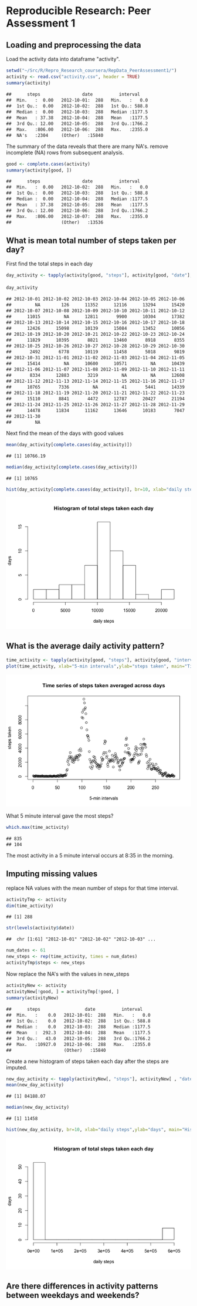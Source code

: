 # Reproducible Research: Peer Assessment 1


## Loading and preprocessing the data
Load the activity data into dataframe "activity".

```r
setwd("~/Src/R/Repro_Research_coursera/RepData_PeerAssessment1/")
activity <- read.csv("activity.csv", header = TRUE)
summary(activity)
```

```
##      steps                date          interval     
##  Min.   :  0.00   2012-10-01:  288   Min.   :   0.0  
##  1st Qu.:  0.00   2012-10-02:  288   1st Qu.: 588.8  
##  Median :  0.00   2012-10-03:  288   Median :1177.5  
##  Mean   : 37.38   2012-10-04:  288   Mean   :1177.5  
##  3rd Qu.: 12.00   2012-10-05:  288   3rd Qu.:1766.2  
##  Max.   :806.00   2012-10-06:  288   Max.   :2355.0  
##  NA's   :2304     (Other)   :15840
```
The summary of the data reveals that there are many NA's.  remove incomplete (NA) rows from subsequent analysis.


```r
good <- complete.cases(activity)
summary(activity[good, ])
```

```
##      steps                date          interval     
##  Min.   :  0.00   2012-10-02:  288   Min.   :   0.0  
##  1st Qu.:  0.00   2012-10-03:  288   1st Qu.: 588.8  
##  Median :  0.00   2012-10-04:  288   Median :1177.5  
##  Mean   : 37.38   2012-10-05:  288   Mean   :1177.5  
##  3rd Qu.: 12.00   2012-10-06:  288   3rd Qu.:1766.2  
##  Max.   :806.00   2012-10-07:  288   Max.   :2355.0  
##                   (Other)   :13536
```


## What is mean total number of steps taken per day?
First find the total steps in each day

```r
day_activity <- tapply(activity[good, "steps"], activity[good, "date"], sum )

day_activity
```

```
## 2012-10-01 2012-10-02 2012-10-03 2012-10-04 2012-10-05 2012-10-06 
##         NA        126      11352      12116      13294      15420 
## 2012-10-07 2012-10-08 2012-10-09 2012-10-10 2012-10-11 2012-10-12 
##      11015         NA      12811       9900      10304      17382 
## 2012-10-13 2012-10-14 2012-10-15 2012-10-16 2012-10-17 2012-10-18 
##      12426      15098      10139      15084      13452      10056 
## 2012-10-19 2012-10-20 2012-10-21 2012-10-22 2012-10-23 2012-10-24 
##      11829      10395       8821      13460       8918       8355 
## 2012-10-25 2012-10-26 2012-10-27 2012-10-28 2012-10-29 2012-10-30 
##       2492       6778      10119      11458       5018       9819 
## 2012-10-31 2012-11-01 2012-11-02 2012-11-03 2012-11-04 2012-11-05 
##      15414         NA      10600      10571         NA      10439 
## 2012-11-06 2012-11-07 2012-11-08 2012-11-09 2012-11-10 2012-11-11 
##       8334      12883       3219         NA         NA      12608 
## 2012-11-12 2012-11-13 2012-11-14 2012-11-15 2012-11-16 2012-11-17 
##      10765       7336         NA         41       5441      14339 
## 2012-11-18 2012-11-19 2012-11-20 2012-11-21 2012-11-22 2012-11-23 
##      15110       8841       4472      12787      20427      21194 
## 2012-11-24 2012-11-25 2012-11-26 2012-11-27 2012-11-28 2012-11-29 
##      14478      11834      11162      13646      10183       7047 
## 2012-11-30 
##         NA
```
Next find the mean of the days with good values


```r
mean(day_activity[complete.cases(day_activity)])
```

```
## [1] 10766.19
```

```r
median(day_activity[complete.cases(day_activity)])
```

```
## [1] 10765
```

```r
hist(day_activity[complete.cases(day_activity)], br=10, xlab="daily steps",ylab="days", main="Histogram of total steps taken each day")
```

![](PA1_complete_files/figure-html/unnamed-chunk-4-1.png) 


## What is the average daily activity pattern?


```r
time_activity <- tapply(activity[good, "steps"], activity[good, "interval"], sum )
plot(time_activity, xlab="5-min intervals",ylab="steps taken", main="Time series of steps taken averaged across days")
```

![](PA1_complete_files/figure-html/unnamed-chunk-5-1.png) 

What 5 minute interval gave the most steps?

```r
which.max(time_activity)
```

```
## 835 
## 104
```
The most activity in a 5 minute interval occurs at 8:35 in the morning.

## Imputing missing values
replace NA values with the mean number of steps for that time interval.

```r
activityTmp <- activity
dim(time_activity)
```

```
## [1] 288
```

```r
str(levels(activity$date))
```

```
##  chr [1:61] "2012-10-01" "2012-10-02" "2012-10-03" ...
```

```r
num_dates <- 61
new_steps <- rep(time_activity, times = num_dates)
activityTmp$steps <- new_steps
```
Now replace the NA's with the values in new_steps

```r
activityNew <- activity
activityNew[!good, ] = activityTmp[!good, ]
summary(activityNew)
```

```
##      steps                 date          interval     
##  Min.   :    0.0   2012-10-01:  288   Min.   :   0.0  
##  1st Qu.:    0.0   2012-10-02:  288   1st Qu.: 588.8  
##  Median :    0.0   2012-10-03:  288   Median :1177.5  
##  Mean   :  292.3   2012-10-04:  288   Mean   :1177.5  
##  3rd Qu.:   43.0   2012-10-05:  288   3rd Qu.:1766.2  
##  Max.   :10927.0   2012-10-06:  288   Max.   :2355.0  
##                    (Other)   :15840
```
Create a new histogram of steps taken each day after the steps are imputed.


```r
new_day_activity <- tapply(activityNew[, "steps"], activityNew[ , "date"], sum )
mean(new_day_activity)
```

```
## [1] 84188.07
```

```r
median(new_day_activity) 
```

```
## [1] 11458
```

```r
hist(new_day_activity, br=10, xlab="daily steps",ylab="days", main="Histogram of total steps taken each day")
```

![](PA1_complete_files/figure-html/unnamed-chunk-9-1.png) 


## Are there differences in activity patterns between weekdays and weekends?
